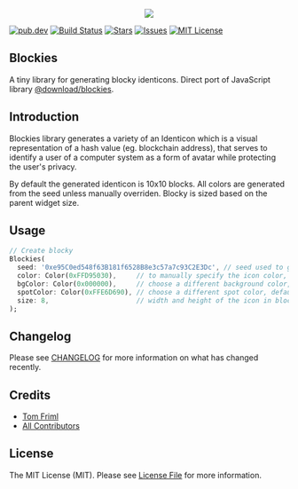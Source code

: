 <p align="center">
<img src="https://github.com/nextchapterstudio/blockies/raw/main/blockies_sample.png"
</p>

[![pub.dev][pub-dev-shield]][pub-dev-url]
[![Build Status](https://shields.io/github/workflow/status/nextchapterstudio/blockies/build?logo=github&logoColor=white)][pub-dev-url]
[![Stars][stars-shield]][stars-url]
[![Issues][issues-shield]][issues-url]
[![MIT License][license-shield]][license-url]

## Blockies
A tiny library for generating blocky identicons. Direct port of JavaScript library [@download/blockies](https://www.npmjs.com/package/@download/blockies).

## Introduction
Blockies library generates a variety of an Identicon which is a visual representation of a hash value (eg. blockchain address), that serves to identify a user of a computer system as a form of avatar while protecting the user's privacy.

By default the generated identicon is 10x10 blocks. All colors are generated from the seed unless manually overriden. Blocky is sized based on the parent widget size.

## Usage

```dart
// Create blocky
Blockies(
  seed: '0xe95C0ed548f63B181f6528B8e3c57a7c93C2E3Dc', // seed used to generate identicon
  color: Color(0xFFD95030),     // to manually specify the icon color, default: random
  bgColor: Color(0x000000),     // choose a different background color, default: random based on the seed
  spotColor: Color(0xFFE6D690), // choose a different spot color, default: random based on the seed
  size: 8,                      // width and height of the icon in blocks, default: 10
);
```

## Changelog

Please see [CHANGELOG](CHANGELOG.md) for more information on what has changed recently.

## Credits

- [Tom Friml](https://github.com/3ph)
- [All Contributors](../../contributors)

## License

The MIT License (MIT). Please see [License File](LICENSE.md) for more information.


<!-- MARKDOWN LINKS & IMAGES -->
<!-- https://www.markdownguide.org/basic-syntax/#reference-style-links -->
[pub-dev-shield]: https://img.shields.io/pub/v/blockies?logo=dart&logoColor=white
[pub-dev-url]: https://pub.dev/packages/blockies
[stars-shield]: https://img.shields.io/github/stars/nextchapterstudio/blockies?logo=github&colorB=deeppink&label=stars
[stars-url]: https://packagist.org/packages/nextchapterstudio/blockies
[issues-shield]: https://img.shields.io/github/issues/nextchapterstudio/blockies
[issues-url]: https://github.com/nextchapterstudio/blockies/issues
[license-shield]: https://img.shields.io/github/license/nextchapterstudio/blockies
[license-url]: https://github.com/nextchapterstudio/blockies/blob/master/LICENSE
